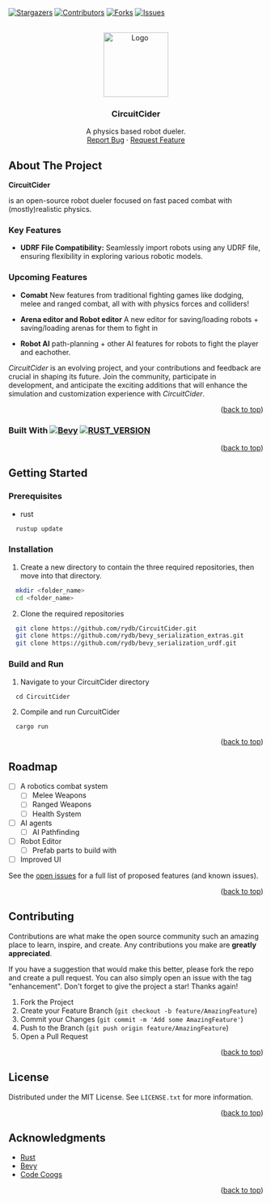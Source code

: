 <a name="readme-top"></a>

[![Stargazers][stars-shield]][stars-url]
[![Contributors][contributors-shield]][contributors-url]
[![Forks][forks-shield]][forks-url]
[![Issues][issues-shield]][issues-url]


<!-- PROJECT LOGO -->
<br />
<div align="center">
  <a href="https://github.com/github_username/repo_name">
    <img src="https://thenounproject.com/api/private/icons/1116675/edit/?backgroundShape=SQUARE&backgroundShapeColor=%23000000&backgroundShapeOpacity=0&exportSize=752&flipX=false&flipY=false&foregroundColor=%23999999&foregroundOpacity=1&imageFormat=png&rotation=0" alt="Logo" width="128" height="128">
  </a>

<h3 align="center">CircuitCider</h3>

  <p align="center">
    A physics based robot dueler.
    <br />
    <a href="https://github.com/rydb/CircuitCider/issues">Report Bug</a>
    ·
    <a href="https://github.com/rydb/CircuitCider/issues">Request Feature</a>
  </p>
</div>




<!-- ABOUT THE PROJECT -->
## About The Project

**CircuitCider** 

is an open-source robot dueler focused on fast paced combat with
(mostly)realistic physics.


### Key Features
- **UDRF File Compatibility:** Seamlessly import robots using any UDRF file, ensuring flexibility in exploring various robotic models.

### Upcoming Features


- **Comabt** New features from traditional fighting games like dodging, melee and ranged combat, all with with physics forces and colliders!

- **Arena editor and Robot editor** A new editor for saving/loading robots + saving/loading arenas for them to fight in

- **Robot AI** path-planning + other AI features for robots to fight the player and eachother.


*CircuitCider* is an evolving project, and your contributions and feedback are crucial in shaping its future. Join the community, participate in development, and anticipate the exciting additions that will enhance the simulation and customization experience with *CircuitCider*.

<p align="right">(<a href="#readme-top">back to top</a>)</p>



### Built With [![Bevy][Bevy]][Bevy-URL] [![RUST_VERSION][Rust-Version]][Rust-URL]


<p align="right">(<a href="#readme-top">back to top</a>)</p>



<!-- GETTING STARTED -->
## Getting Started

### Prerequisites
* rust
```sh
  rustup update
```

### Installation

1. Create a new directory to contain the three required repositories, then move into that directory.
  ```sh
    mkdir <folder_name>
    cd <folder_name>
  ```
2. Clone the required repositories
 ```sh
   git clone https://github.com/rydb/CircuitCider.git
   git clone https://github.com/rydb/bevy_serialization_extras.git
   git clone https://github.com/rydb/bevy_serialization_urdf.git
 ```

### Build and Run

1. Navigate to your CircuitCider directory
```
  cd CircuitCider
```
2. Compile and run CurcuitCider
```
  cargo run
```
<p align="right">(<a href="#readme-top">back to top</a>)</p>

<!-- ROADMAP -->
## Roadmap

- [ ] A robotics combat system
  - [ ] Melee Weapons
  - [ ] Ranged Weapons
  - [ ] Health System 
- [ ] AI agents
  - [ ] AI Pathfinding
- [ ] Robot Editor
    - [ ] Prefab parts to build with
- [ ] Improved UI

See the [open issues](https://github.com/rydb/CircuitCider/issues) for a full list of proposed features (and known issues).

<p align="right">(<a href="#readme-top">back to top</a>)</p>



<!-- CONTRIBUTING -->
## Contributing

Contributions are what make the open source community such an amazing place to learn, inspire, and create. Any contributions you make are **greatly appreciated**.

If you have a suggestion that would make this better, please fork the repo and create a pull request. You can also simply open an issue with the tag "enhancement".
Don't forget to give the project a star! Thanks again!

1. Fork the Project
2. Create your Feature Branch (`git checkout -b feature/AmazingFeature`)
3. Commit your Changes (`git commit -m 'Add some AmazingFeature'`)
4. Push to the Branch (`git push origin feature/AmazingFeature`)
5. Open a Pull Request

<p align="right">(<a href="#readme-top">back to top</a>)</p>



<!-- LICENSE -->
## License

Distributed under the MIT License. See `LICENSE.txt` for more information.

<p align="right">(<a href="#readme-top">back to top</a>)</p>


<!-- ACKNOWLEDGMENTS -->
## Acknowledgments
* [Rust](https://www.rust-lang.org/)
* [Bevy](https://bevyengine.org/)
* [Code Coogs](https://www.codecoogs.com/)

<p align="right">(<a href="#readme-top">back to top</a>)</p>



<!-- MARKDOWN LINKS & IMAGES -->
<!-- https://www.markdownguide.org/basic-syntax/#reference-style-links -->
[contributors-shield]: https://img.shields.io/github/contributors/rydb/CircuitCider.svg?style=for-the-badge
[contributors-url]: https://github.com/rydb/CircuitCider/graphs/contributors
[forks-shield]: https://img.shields.io/github/forks/rydb/CircuitCider.svg?style=for-the-badge
[forks-url]: https://github.com/rydb/CircuitCider/network/members
[stars-shield]: https://img.shields.io/github/stars/rydb/CircuitCider.svg?style=for-the-badge
[stars-url]: https://github.com/rydb/CircuitCider/stargazers
[issues-shield]: https://img.shields.io/github/issues/rydb/CircuitCider.svg?style=for-the-badge
[issues-url]: https://github.com/rydb/CircuitCider/issues
[JQuery.com]: https://img.shields.io/badge/jQuery-0769AD?style=for-the-badge&logo=jquery&logoColor=white
[JQuery-url]: https://jquery.com 
[Rust-Version]: https://img.shields.io/badge/Rust-1.7.2-blue?logo=rust&style=for-the-badge
[Rust-URL]: https://www.rust-lang.org/
[Bevy]: https://img.shields.io/badge/Bevy-0.12-blue?logo=bevy&style=for-the-badge
[Bevy-URL]: https://bevyengine.org/
